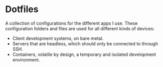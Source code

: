 # Dotfiles
A collection of configurations for the different apps I use. These configuration folders and files are used for all different kinds of devices:
- Client development systems, on bare metal.
- Servers that are headless, which should only be connected to through SSH.
- Containers, volatile by design, a temporary and isolated development environment.
